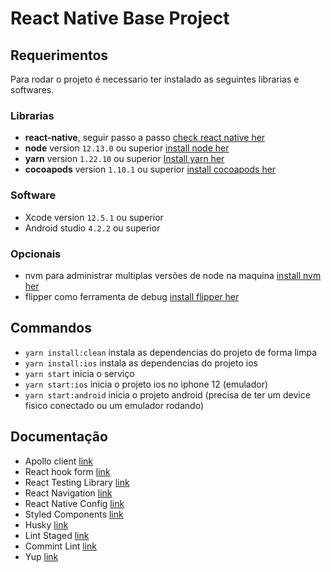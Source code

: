 # React Native Base Project

## Requerimentos

Para rodar o projeto é necessario ter instalado as seguintes librarias e softwares.

### Librarias

- **react-native**, seguir passo a passo [check react native her](https://reactnative.dev/docs/environment-setup)
- **node** version `12.13.0` ou superior [install node her](https://nodejs.org/en/)
- **yarn** version `1.22.10` ou superior [Install yarn her](https://yarnpkg.com)
- **cocoapods** version `1.10.1` ou superior [install cocoapods her](https://cocoapods.org)

### Software

- Xcode version `12.5.1` ou superior
- Android studio `4.2.2` ou superior

### Opcionais

- nvm para administrar multiplas versões de node na maquina [install nvm her](https://github.com/nvm-sh/nvm)
- flipper como ferramenta de debug [install flipper her](https://fbflipper.com)

## Commandos

- `yarn install:clean` instala as dependencias do projeto de forma limpa
- `yarn install:ios` instala as dependencias do projeto ios
- `yarn start` inicia o serviço
- `yarn start:ios` inicia o projeto ios no iphone 12 (emulador)
- `yarn start:android` inicia o projeto android (precisa de ter um device fisico conectado ou um emulador rodando)

## Documentação

- Apollo client [link](https://www.apollographql.com/docs/)
- React hook form [link](https://react-hook-form.com)
- React Testing Library [link](https://testing-library.com/docs/react-native-testing-library/intro/)
- React Navigation [link](https://reactnavigation.org)
- React Native Config [link](https://github.com/luggit/react-native-config)
- Styled Components [link](https://styled-components.com)
- Husky [link](https://typicode.github.io/husky/#/)
- Lint Staged [link](https://github.com/okonet/lint-staged)
- Commint Lint [link](https://commitlint.js.org/#/)
- Yup [link](https://github.com/jquense/yup)
